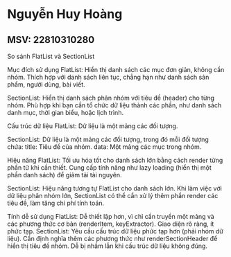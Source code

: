 # Nguyễn Huy Hoàng
## MSV: 22810310280
So sánh FlatList và SectionList

Mục đích sử dụng
FlatList: Hiển thị danh sách các mục đơn giản, không cần nhóm. Thích hợp với danh sách liên tục, chẳng hạn như danh sách sản phẩm, người dùng, bài viết.

SectionList: Hiển thị danh sách phân nhóm với tiêu đề (header) cho từng nhóm. Phù hợp khi bạn cần tổ chức dữ liệu thành các phần, như danh sách danh mục, thời gian biểu, hoặc lịch trình.

Cấu trúc dữ liệu
FlatList: Dữ liệu là một mảng các đối tượng.

SectionList: Dữ liệu là một mảng các đối tượng, trong đó mỗi đối tượng chứa: title: Tiêu đề của nhóm. data: Một mảng các mục trong nhóm.

Hiệu năng
FlatList: Tối ưu hóa tốt cho danh sách lớn bằng cách render từng phần tử khi cần thiết. Cung cấp tính năng như lazy loading (hiển thị một phần danh sách) để giảm tải tài nguyên.

SectionList: Hiệu năng tương tự FlatList cho danh sách lớn. Khi làm việc với dữ liệu phân nhóm lớn, SectionList có thể cần xử lý thêm phần render các tiêu đề, làm tăng chi phí tính toán.

Tính dễ sử dụng
FlatList: Dễ thiết lập hơn, vì chỉ cần truyền một mảng và các phương thức cơ bản (renderItem, keyExtractor). Giao diện rõ ràng, ít phức tạp.
SectionList: Yêu cầu cấu trúc dữ liệu phức tạp hơn (phải nhóm dữ liệu). Cần định nghĩa thêm các phương thức như renderSectionHeader để hiển thị tiêu đề nhóm. Dễ bị nhầm lẫn khi cấu trúc dữ liệu không đúng.
